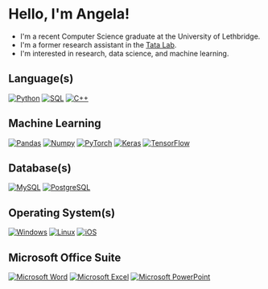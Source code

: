 # Hello, I'm Angela!

- I'm a recent Computer Science graduate at the University of Lethbridge.
- I'm a former research assistant in the [Tata Lab](https://tatalab.ca/).
- I'm interested in research, data science, and machine learning.

## Language(s)

[![Python](https://img.shields.io/badge/Python-d68fff?style=for-the-badge&logo=python&logoColor=AA7FFF&color=0D1117)](https://www.python.org/)
[![SQL](https://img.shields.io/badge/Python-d68fff?style=for-the-badge&logo=python&logoColor=AA7FFF&color=0D1117)](https://www.python.org/)
[![C++](https://img.shields.io/badge/C++-d68fff?style=for-the-badge&logo=cplusplus&logoColor=AA7FFF&color=0D1117)](https://isocpp.org/)

## Machine Learning

[![Pandas](https://img.shields.io/badge/Pandas-d68fff?style=for-the-badge&logo=pandas&logoColor=AA7FFF&color=0D1117)](https://pandas.pydata.org/docs/index.html)
[![Numpy](https://img.shields.io/badge/Numpy-d68fff?style=for-the-badge&logo=numpy&logoColor=AA7FFF&color=0D1117)](https://numpy.org/)
[![PyTorch](https://img.shields.io/badge/PyTorch-d68fff?style=for-the-badge&logo=pytorch&logoColor=AA7FFF&color=0D1117)](https://pytorch.org/)
[![Keras](https://img.shields.io/badge/Keras-d68fff?style=for-the-badge&logo=keras&logoColor=AA7FFF&color=0D1117)](https://keras.io/)
[![TensorFlow](https://img.shields.io/badge/TensorFlow-d68fff?style=for-the-badge&logo=TensorFlow&logoColor=AA7FFF&color=0D1117)](https://www.tensorflow.org/)

## Database(s)

[![MySQL](https://img.shields.io/badge/MySQL-d68fff?style=for-the-badge&logo=mysql&logoColor=AA7FFF&color=0D1117)](https://www.mysql.com/)
[![PostgreSQL](https://img.shields.io/badge/PostgreSQL-d68fff?style=for-the-badge&logo=postgresql&logoColor=AA7FFF&color=0D1117)](https://www.postgresql.org/)

## Operating System(s)

[![Windows](https://img.shields.io/badge/Windows-d68fff?style=for-the-badge&logo=windows&logoColor=AA7FFF&color=0D1117)](https://www.microsoft.com/en-ca/windows/windows-11)
[![Linux](https://img.shields.io/badge/Linux-d68fff?style=for-the-badge&logo=linux&logoColor=AA7FFF&color=0D1117)](https://www.linux.org/)
[![iOS](https://img.shields.io/badge/iOS-d68fff?style=for-the-badge&logo=ios&logoColor=AA7FFF&color=0D1117)](https://www.apple.com/ca/)

## Microsoft Office Suite

[![Microsoft Word](https://img.shields.io/badge/Microsoft_Word-d68fff?style=for-the-badge&logo=microsoft-word&logoColor=AA7FFF&color=0D1117)](https://www.microsoft.com/en-ca/microsoft-365/word)
[![Microsoft Excel](https://img.shields.io/badge/Microsoft_Excel-d68fff?style=for-the-badge&logo=microsoft-excel&logoColor=AA7FFF&color=0D1117)](https://www.microsoft.com/en-ca/microsoft-365/excel)
[![Microsoft PowerPoint](https://img.shields.io/badge/Microsoft_PowerPoint-d68fff?style=for-the-badge&logo=microsoft-powerpoint&logoColor=AA7FFF&color=0D1117)](https://www.microsoft.com/en-ca/microsoft-365/powerpoint)
